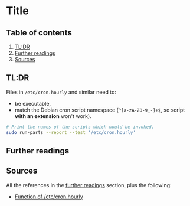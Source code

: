 # Title

## Table of contents <!-- omit in toc -->

1. [TL:DR](#tldr)
1. [Further readings](#further-readings)
1. [Sources](#sources)

## TL:DR

Files in `/etc/cron.hourly` and similar need to:

- be executable,
- match the Debian cron script namespace (`^[a-zA-Z0-9_-]+$`, so script **with an extension** won't work).

```sh
# Print the names of the scripts which would be invoked.
sudo run-parts --report --test '/etc/cron.hourly'
```

## Further readings

## Sources

All the references in the [further readings] section, plus the following:

- [Function of /etc/cron.hourly]

<!-- project's references -->

<!-- internal references -->
[further readings]: #further-readings

<!-- external references -->
[Function of /etc/cron.hourly]: https://askubuntu.com/questions/7676/function-of-etc-cron-hourly#607974
